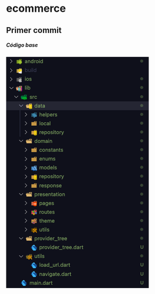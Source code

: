 # ecommerce

## Primer commit
##### Código base 
![alt text](./change_log/1commit.png "first commit")